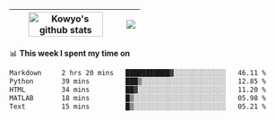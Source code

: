 | <a href="https://github.com/anuraghazra/github-readme-stats"><img width="85%" src="https://github-readme-stats.vercel.app/api?username=kowyo&show_icons=true&hide_border=true&theme=transparent" alt="Kowyo's github stats" /></a> | <a href="https://github.com/anuraghazra/github-readme-stats"><img align="center" src="https://github-readme-stats.vercel.app/api/top-langs/?username=kowyo&exclude_repo=Engineering-Competition-Robot,mobile-robot&hide=c,assembly,shaderlab,hlsl,mathematica,cmake&layout=compact&hide_border=true&theme=transparent" /></a> |
| ------------- | ------------- |

📊 **This week I spent my time on**
<!--START_SECTION:waka-->

```txt
Markdown     2 hrs 20 mins   ███████████▓░░░░░░░░░░░░░   46.11 %
Python       39 mins         ███▒░░░░░░░░░░░░░░░░░░░░░   12.85 %
HTML         34 mins         ██▓░░░░░░░░░░░░░░░░░░░░░░   11.20 %
MATLAB       18 mins         █▒░░░░░░░░░░░░░░░░░░░░░░░   05.98 %
Text         15 mins         █▒░░░░░░░░░░░░░░░░░░░░░░░   05.21 %
```

<!--END_SECTION:waka-->
